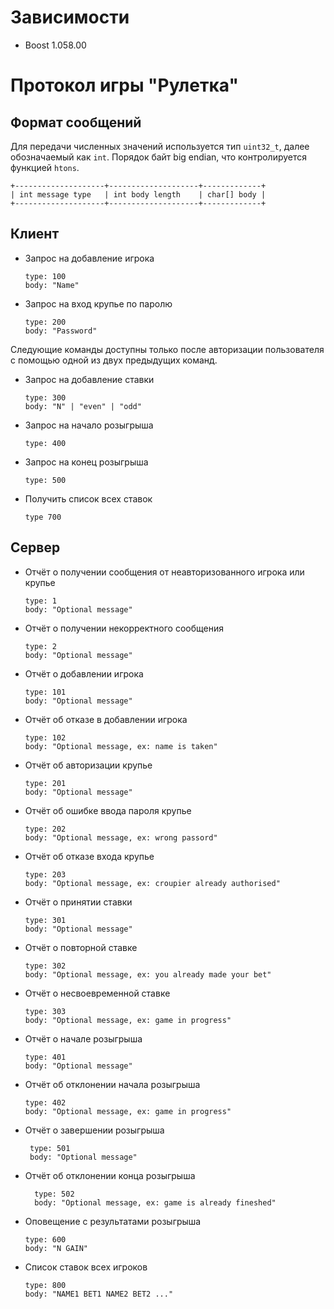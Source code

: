 # Зависимости
- Boost 1.058.00

# Протокол игры "Рулетка"

## Формат сообщений

Для передачи численных значений используется тип `uint32_t`, далее обозначаемый как `int`. Порядок байт big endian, что контролируется функцией `htons`.

    +--------------------+--------------------+-------------+
    | int message type   | int body length    | char[] body | 
    +--------------------+--------------------+-------------+

## Клиент

- Запрос на добавление игрока

      type: 100
      body: "Name" 

- Запрос на вход крупье по паролю

      type: 200
      body: "Password"

Следующие команды доступны только после авторизации пользователя с помощью одной из двух предыдущих команд.

- Запрос на добавление ставки 

      type: 300
      body: "N" | "even" | "odd"
    
- Запрос на начало розыгрыша
  
      type: 400
      
- Запрос на конец розыгрыша
  
      type: 500
      
- Получить список всех ставок
    
      type 700
    
## Сервер

- Отчёт о получении сообщения от неавторизованного игрока или крупье

      type: 1
      body: "Optional message"

- Отчёт о получении некорректного сообщения

      type: 2
      body: "Optional message"

- Отчёт о добавлении игрока

      type: 101
      body: "Optional message"

- Отчёт об отказе в добавлении игрока

      type: 102
      body: "Optional message, ex: name is taken"

- Отчёт об авторизации крупье

      type: 201
      body: "Optional message"

- Отчёт об ошибке ввода пароля крупье

      type: 202
      body: "Optional message, ex: wrong passord"

- Отчёт об отказе входа крупье

      type: 203
      body: "Optional message, ex: croupier already authorised"

- Отчёт о принятии ставки

      type: 301
      body: "Optional message"

- Отчёт о повторной ставке

      type: 302
      body: "Optional message, ex: you already made your bet"
  
- Отчёт о несвоевременной ставке

      type: 303
      body: "Optional message, ex: game in progress"

- Отчёт о начале розыгрыша

      type: 401
      body: "Optional message"

- Отчёт об отклонении начала розыгрыша

      type: 402
      body: "Optional message, ex: game in progress"

 - Отчёт о завершении розыгрыша

        type: 501
        body: "Optional message"
  
- Отчёт об отклонении конца розыгрыша

        type: 502
        body: "Optional message, ex: game is already fineshed"
  
- Оповещение с результатами розыгрыша

      type: 600
      body: "N GAIN"
      
- Список ставок всех игроков

      type: 800
      body: "NAME1 BET1 NAME2 BET2 ..."
